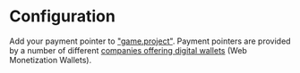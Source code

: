 # Configuration

Add your payment pointer to ["game.project"](defold://open?path=/game.project). Payment pointers are provided by a number of different [companies offering digital wallets](https://webmonetization.org/) (Web Monetization Wallets).
